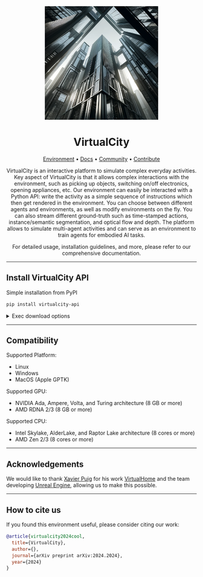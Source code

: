 <div align="center">
<div align="center">
 <img src="assets/environment.png" width="300px" style="max-width: 100%;">
</div>

# VirtualCity

<p align="center">
  <a href="https://">Environment</a> •
  <a href="https://">Docs</a> •
  <a href="#community">Community</a> •
  <a href="https://">Contribute</a>
</p>

VirtualCity is an interactive platform to simulate complex everyday activities. Key aspect of VirtualCity is that it allows complex interactions with the environment, such as picking up objects, switching on/off electronics, opening appliances, etc. Our environment can easily be interacted with a Python API: write the activity as a simple sequence of instructions which then get rendered in the environment. You can choose between different agents and environments, as well as modify environments on the fly. You can also stream different ground-truth such as time-stamped actions, instance/semantic segmentation, and optical flow and depth. The platform allows to simulate multi-agent activities and can serve as an environment to train agents for embodied AI tasks.

For detailed usage, installation guidelines, and more, please refer to our comprehensive documentation.

</div>

______________________________________________________________________

## Install VirtualCity API

Simple installation from PyPI

```bash
pip install virtualcity-api
```

<details>
  <summary>Exec download options</summary>

<div align="left">
 <a href="https://">Linux</a>
</div>
<div align="left">
 <a href="https://">Windows</a>
</div>
</details>

______________________________________________________________________


## Compatibility
Supported Platform:
* Linux
* Windows
* MacOS (Apple GPTK)

Supported GPU:
* NVIDIA Ada, Ampere, Volta, and Turing architecture (8 GB or more)
* AMD RDNA 2/3 (8 GB or more)

Supported CPU:
* Intel Skylake, AlderLake, and Raptor Lake architecture (8 cores or more)
* AMD Zen 2/3 (8 cores or more)

______________________________________________________________________

## Acknowledgements
We would like to thank [Xavier Puig](https://www.xavierpuigf.com/) for his work [VirtualHome](https://github.com/xavierpuigf/virtualhome) and the team developing [Unreal Engine](https://www.unrealengine.com/), allowing us to make this possible. 

______________________________________________________________________


## How to cite us
If you found this environment useful, please consider citing our work:

```bibtex
@article{virtualcity2024cool,
  title={VirtualCity},
  author={},
  journal={arXiv preprint arXiv:2024.2024},
  year={2024}
}
```
